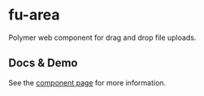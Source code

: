 # fu-area
Polymer web component for drag and drop file uploads.

## Docs & Demo

See the [component page](http://pkaske.github.io/fu-area) for more information.
